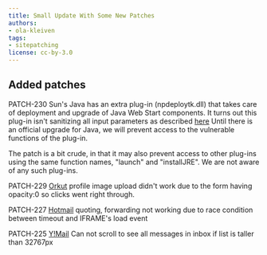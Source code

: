 ```yaml
---
title: Small Update With Some New Patches
authors:
- ola-kleiven
tags:
- sitepatching
license: cc-by-3.0
---
```


## Added patches

PATCH-230 Sun&#39;s Java has an extra plug-in (npdeploytk.dll) that takes care of deployment and upgrade of Java Web Start components. It turns out this plug-in isn&#39;t sanitizing all input parameters as described <a href="http://threatpost.com/en_us/blogs/serious-new-java-flaw-affects-all-browsers-040910" target="_blank">here</a> Until there is an official upgrade for Java, we will prevent access to the vulnerable functions of the plug-in.

The patch is a bit crude, in that it may also prevent access to other plug-ins using the same function names, &quot;launch&quot; and &quot;installJRE&quot;. We are not aware of any such plug-ins.

PATCH-229 <a href="http://www.orkut.com/" target="_blank">Orkut</a> profile image upload didn&#39;t work due to the form having opacity:0 so clicks went right through.

PATCH-227 <a href="http://mail.live.com/" target="_blank">Hotmail</a> quoting, forwarding not working due to race condition between timeout and IFRAME&#39;s load event

PATCH-225 <a href="http://mail.yahoo.com/" target="_blank">Y!Mail</a> Can not scroll to see all messages in inbox if list is taller than 32767px
